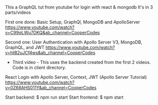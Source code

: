 This a GraphQL tut from youtube for login with react & mongodb
It's in 3 parts/videos

First one done:
Basic Setup, GraphQl, MongoDB and ApolloServer
https://www.youtube.com/watch?v=C99qLWu7DKQ&ab_channel=CooperCodes

Second one:
User Authentication with Apollo Server V3, MongoDB, GraphQL, and JWT
https://www.youtube.com/watch?v=htB2uJCf4ws&ab_channel=CooperCodes

* Third video - This uses the backend created from the first 2 videos.
Code is in client directory.

React Login with Apollo Server, Context, JWT (Apollo Server Tutorial)
https://www.youtube.com/watch?v=0Z68AHS011Y&ab_channel=CooperCodes

Start backend:
$ npm run start
Start frontend:
$ npm start
